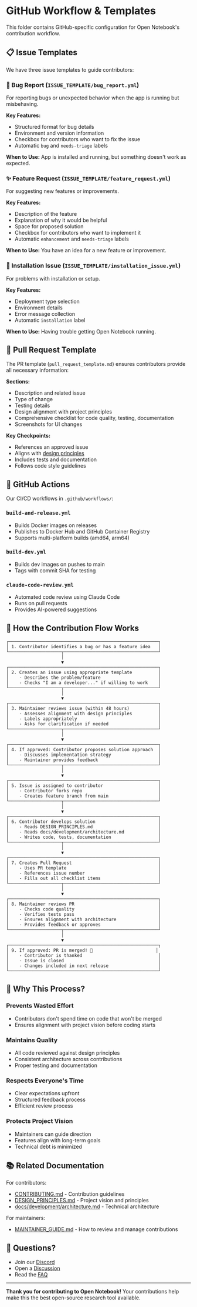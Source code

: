# GitHub Workflow & Templates

This folder contains GitHub-specific configuration for Open Notebook's contribution workflow.

## 📋 Issue Templates

We have three issue templates to guide contributors:

### 🐛 Bug Report (`ISSUE_TEMPLATE/bug_report.yml`)

For reporting bugs or unexpected behavior when the app is running but misbehaving.

**Key Features:**
- Structured format for bug details
- Environment and version information
- Checkbox for contributors who want to fix the issue
- Automatic `bug` and `needs-triage` labels

**When to Use:** App is installed and running, but something doesn't work as expected.

### ✨ Feature Request (`ISSUE_TEMPLATE/feature_request.yml`)

For suggesting new features or improvements.

**Key Features:**
- Description of the feature
- Explanation of why it would be helpful
- Space for proposed solution
- Checkbox for contributors who want to implement it
- Automatic `enhancement` and `needs-triage` labels

**When to Use:** You have an idea for a new feature or improvement.

### 🔧 Installation Issue (`ISSUE_TEMPLATE/installation_issue.yml`)

For problems with installation or setup.

**Key Features:**
- Deployment type selection
- Environment details
- Error message collection
- Automatic `installation` label

**When to Use:** Having trouble getting Open Notebook running.

## 🔄 Pull Request Template

The PR template (`pull_request_template.md`) ensures contributors provide all necessary information:

**Sections:**
- Description and related issue
- Type of change
- Testing details
- Design alignment with project principles
- Comprehensive checklist for code quality, testing, documentation
- Screenshots for UI changes

**Key Checkpoints:**
- References an approved issue
- Aligns with [design principles](../DESIGN_PRINCIPLES.md)
- Includes tests and documentation
- Follows code style guidelines

## 🚀 GitHub Actions

Our CI/CD workflows in `.github/workflows/`:

### `build-and-release.yml`
- Builds Docker images on releases
- Publishes to Docker Hub and GitHub Container Registry
- Supports multi-platform builds (amd64, arm64)

### `build-dev.yml`
- Builds dev images on pushes to main
- Tags with commit SHA for testing

### `claude-code-review.yml`
- Automated code review using Claude Code
- Runs on pull requests
- Provides AI-powered suggestions

## 📖 How the Contribution Flow Works

```
┌─────────────────────────────────────────────────────────┐
│ 1. Contributor identifies a bug or has a feature idea   │
└────────────────────┬────────────────────────────────────┘
                     │
                     ▼
┌─────────────────────────────────────────────────────────┐
│ 2. Creates an issue using appropriate template          │
│    - Describes the problem/feature                      │
│    - Checks "I am a developer..." if willing to work    │
└────────────────────┬────────────────────────────────────┘
                     │
                     ▼
┌─────────────────────────────────────────────────────────┐
│ 3. Maintainer reviews issue (within 48 hours)           │
│    - Assesses alignment with design principles          │
│    - Labels appropriately                               │
│    - Asks for clarification if needed                   │
└────────────────────┬────────────────────────────────────┘
                     │
                     ▼
┌─────────────────────────────────────────────────────────┐
│ 4. If approved: Contributor proposes solution approach  │
│    - Discusses implementation strategy                  │
│    - Maintainer provides feedback                       │
└────────────────────┬────────────────────────────────────┘
                     │
                     ▼
┌─────────────────────────────────────────────────────────┐
│ 5. Issue is assigned to contributor                     │
│    - Contributor forks repo                             │
│    - Creates feature branch from main                   │
└────────────────────┬────────────────────────────────────┘
                     │
                     ▼
┌─────────────────────────────────────────────────────────┐
│ 6. Contributor develops solution                        │
│    - Reads DESIGN_PRINCIPLES.md                         │
│    - Reads docs/development/architecture.md             │
│    - Writes code, tests, documentation                  │
└────────────────────┬────────────────────────────────────┘
                     │
                     ▼
┌─────────────────────────────────────────────────────────┐
│ 7. Creates Pull Request                                 │
│    - Uses PR template                                   │
│    - References issue number                            │
│    - Fills out all checklist items                      │
└────────────────────┬────────────────────────────────────┘
                     │
                     ▼
┌─────────────────────────────────────────────────────────┐
│ 8. Maintainer reviews PR                                │
│    - Checks code quality                                │
│    - Verifies tests pass                                │
│    - Ensures alignment with architecture                │
│    - Provides feedback or approves                      │
└────────────────────┬────────────────────────────────────┘
                     │
                     ▼
┌─────────────────────────────────────────────────────────┐
│ 9. If approved: PR is merged! 🎉                        │
│    - Contributor is thanked                             │
│    - Issue is closed                                    │
│    - Changes included in next release                   │
└─────────────────────────────────────────────────────────┘
```

## 🎯 Why This Process?

### Prevents Wasted Effort
- Contributors don't spend time on code that won't be merged
- Ensures alignment with project vision before coding starts

### Maintains Quality
- All code reviewed against design principles
- Consistent architecture across contributions
- Proper testing and documentation

### Respects Everyone's Time
- Clear expectations upfront
- Structured feedback process
- Efficient review process

### Protects Project Vision
- Maintainers can guide direction
- Features align with long-term goals
- Technical debt is minimized

## 📚 Related Documentation

For contributors:
- [CONTRIBUTING.md](../CONTRIBUTING.md) - Contribution guidelines
- [DESIGN_PRINCIPLES.md](../DESIGN_PRINCIPLES.md) - Project vision and principles
- [docs/development/architecture.md](../docs/development/architecture.md) - Technical architecture

For maintainers:
- [MAINTAINER_GUIDE.md](../MAINTAINER_GUIDE.md) - How to review and manage contributions

## 🤝 Questions?

- Join our [Discord](https://discord.gg/37XJPXfz2w)
- Open a [Discussion](https://github.com/lfnovo/open-notebook/discussions)
- Read the [FAQ](../docs/troubleshooting/faq.md)

---

**Thank you for contributing to Open Notebook!** Your contributions help make this the best open-source research tool available.
